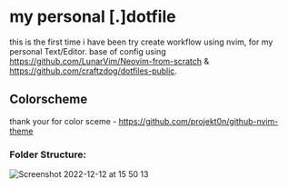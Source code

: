 # my personal [.]dotfile

this is the first time i have been try create workflow using nvim, for my personal Text/Editor.
base of config using https://github.com/LunarVim/Neovim-from-scratch & https://github.com/craftzdog/dotfiles-public.

## Colorscheme
thank your for color sceme - https://github.com/projekt0n/github-nvim-theme

### Folder Structure:
![Screenshot 2022-12-12 at 15 50 13](https://user-images.githubusercontent.com/116140064/207001885-171d5bcf-1f41-45bb-80d9-5b6898f37439.png)
